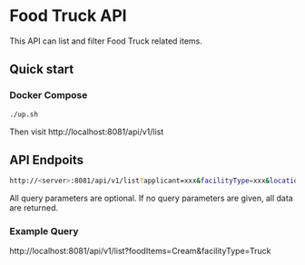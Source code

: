 # Food Truck API

This API can list and filter Food Truck related items.

## Quick start

### Docker Compose

``` sh
./up.sh
```

Then visit http://localhost:8081/api/v1/list

## API Endpoits

``` sh
http://<server>:8081/api/v1/list?applicant=xxx&facilityType=xxx&locationDescription=xxx&address=xxx&status=xxx&foodItems=xxx
```

All query parameters are optional. If no query parameters are given, all data are returned.

### Example Query

http://localhost:8081/api/v1/list?foodItems=Cream&facilityType=Truck
